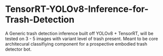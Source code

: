 # TensorRT-YOLOv8-Inference-for-Trash-Detection
A Generic trash detection inference built off YOLOv8 + TensorRT, will be tested on 3 - 5 images with variant level of trash present. Meant to be core architecural classifiying component for a prospective embodied trash detector bot.
